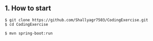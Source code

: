 
## 1. How to start
```
$ git clone https://github.com/Shallyagr7503/CodingExercise.git
$ cd CodingExercise

$ mvn spring-boot:run
